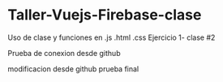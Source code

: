 # Taller-Vuejs-Firebase-clase
Uso de clase y funciones en .js .html .css Ejercicio 1- clase #2 

Prueba de conexion desde github

modificacion desde github prueba final
